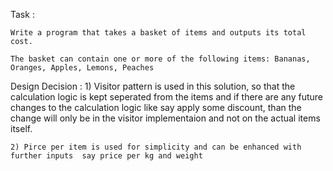 Task :

	Write a program that takes a basket of items and outputs its total cost.
 
	The basket can contain one or more of the following items: Bananas, Oranges, Apples, Lemons, Peaches

Design Decision :
	1) Visitor pattern is used in this solution, so that the calculation logic is kept seperated from the items and
	if there are any future changes to the calculation logic like say apply some discount, than the change will only
	be in the visitor implementaion and not on the actual items itself.

	2) Pirce per item is used for simplicity and can be enhanced with further inputs  say price per kg and weight 